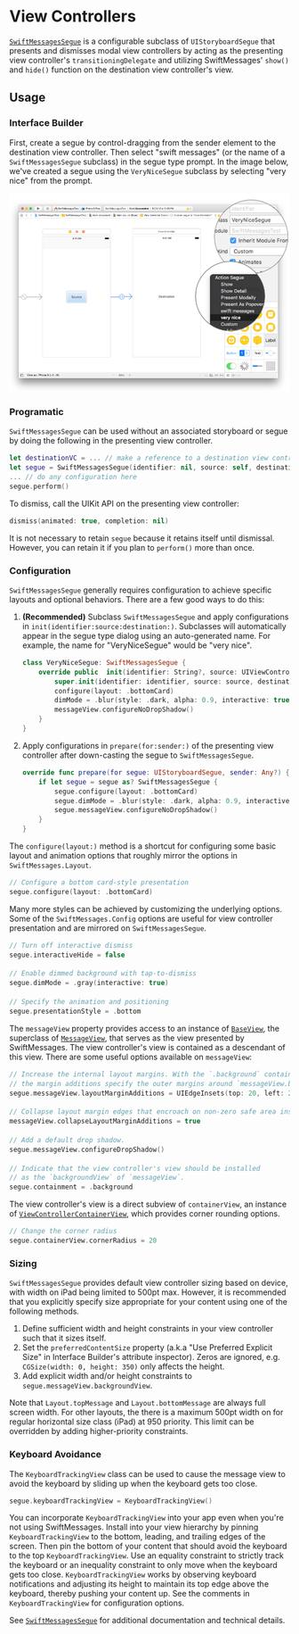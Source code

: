 # View Controllers

[`SwiftMessagesSegue`](./SwiftMessages/SwiftMessagesSegue.swift) is a configurable subclass of `UIStoryboardSegue` that presents and dismisses modal view controllers by acting as the presenting view controller's `transitioningDelegate` and utilizing SwiftMessages' `show()` and `hide()` function on the destination view controller's view.

## Usage

### Interface Builder

First, create a segue by control-dragging from the sender element to the destination view controller. Then select "swift messages" (or the name of a `SwiftMessagesSegue` subclass) in the segue type prompt. In the image below, we've created a segue using the `VeryNiceSegue` subclass by selecting "very nice" from the prompt.

<p align="center">
  <img src="./Design/SwiftMessagesSegueCreate.png" />
</p>

### Programatic

`SwiftMessagesSegue` can be used without an associated storyboard or segue by doing the following in the presenting view controller.

````swift
let destinationVC = ... // make a reference to a destination view controller
let segue = SwiftMessagesSegue(identifier: nil, source: self, destination: destinationVC)
... // do any configuration here
segue.perform()
````

To dismiss, call the UIKit API on the presenting view controller:

````swift
dismiss(animated: true, completion: nil)
````

It is not necessary to retain `segue` because it retains itself until dismissal. However, you can retain it if you plan to `perform()` more than once.

### Configuration

`SwiftMessagesSegue` generally requires configuration to achieve specific layouts and optional behaviors. There are a few good ways to do this:

1. __(Recommended)__ Subclass `SwiftMessagesSegue` and apply configurations in `init(identifier:source:destination:)`. Subclasses will automatically appear in the segue type dialog using an auto-generated name. For example, the name for "VeryNiceSegue" would be "very nice".


    ```swift
    class VeryNiceSegue: SwiftMessagesSegue {
        override public  init(identifier: String?, source: UIViewController, destination: UIViewController) {
            super.init(identifier: identifier, source: source, destination: destination)
            configure(layout: .bottomCard)
            dimMode = .blur(style: .dark, alpha: 0.9, interactive: true)
            messageView.configureNoDropShadow()
        }
    }
    ```


1. Apply configurations in `prepare(for:sender:)` of the presenting view controller after down-casting the segue to `SwiftMessagesSegue`.

    ````swift
    override func prepare(for segue: UIStoryboardSegue, sender: Any?) {
        if let segue = segue as? SwiftMessagesSegue {
            segue.configure(layout: .bottomCard)
            segue.dimMode = .blur(style: .dark, alpha: 0.9, interactive: true)
            segue.messageView.configureNoDropShadow()
        }
    }
    ````

The `configure(layout:)` method is a shortcut for configuring some basic layout and animation options that roughly mirror the options in `SwiftMessages.Layout`.

````swift
// Configure a bottom card-style presentation
segue.configure(layout: .bottomCard)
````

Many more styles can be achieved by customizing the underlying options. Some of the `SwiftMessages.Config` options are useful for view controller presentation and are mirrored on `SwiftMessagesSegue`.

````swift
// Turn off interactive dismiss
segue.interactiveHide = false

// Enable dimmed background with tap-to-dismiss
segue.dimMode = .gray(interactive: true)

// Specify the animation and positioning
segue.presentationStyle = .bottom
````

The `messageView` property provides access to an instance of [`BaseView`](./SwiftMessages/BaseView.swift), the superclass of [`MessageView`](./SwiftMessages/MessageView.swift), that serves as the view presented by SwiftMessages. The view controller's view is contained as a descendant of this view. There are some useful options available on `messageView`:

````swift
// Increase the internal layout margins. With the `.background` containment option,
// the margin additions specify the outer margins around `messageView.backgroundView`.
segue.messageView.layoutMarginAdditions = UIEdgeInsets(top: 20, left: 20, bottom: 20, right: 20)

// Collapse layout margin edges that encroach on non-zero safe area insets.
messageView.collapseLayoutMarginAdditions = true

// Add a default drop shadow.
segue.messageView.configureDropShadow()

// Indicate that the view controller's view should be installed
// as the `backgroundView` of `messageView`.
segue.containment = .background
````

The view controller's view is a direct subview of `containerView`, an instance of [`ViewControllerContainerView`](./SwiftMessages/ViewControllerContainerView.swift), which provides corner rounding options.

````swift
// Change the corner radius
segue.containerView.cornerRadius = 20
````

### Sizing

`SwiftMessagesSegue` provides default view controller sizing based on device, with width on iPad being limited to 500pt max. However, it is recommended that you explicitly specify size appropriate for your content using one of the following methods.
  1. Define sufficient width and height constraints in your view controller such that it sizes itself.
  1. Set the `preferredContentSize` property (a.k.a "Use Preferred Explicit Size" in Interface Builder's attribute inspector). Zeros are ignored, e.g. `CGSize(width: 0, height: 350)` only affects the height.
  1. Add explicit width and/or height constraints to `segue.messageView.backgroundView`.  

Note that `Layout.topMessage` and `Layout.bottomMessage` are always full screen width. For other layouts, the there is a maximum 500pt width on for regular horizontal size class (iPad) at 950 priority. This limit can be overridden by adding higher-priority constraints.

### Keyboard Avoidance

The `KeyboardTrackingView` class can be used to cause the message view to avoid the keyboard by sliding up when the keyboard gets too close.

````swift
segue.keyboardTrackingView = KeyboardTrackingView()
````

You can incorporate `KeyboardTrackingView` into your app even when you're not using SwiftMessages. Install into your view hierarchy by pinning `KeyboardTrackingView` to the bottom, leading, and trailing edges of the screen. Then pin the bottom of your content that should avoid the keyboard to the top `KeyboardTrackingView`. Use an equality constraint to strictly track the keyboard or an inequality constraint to only move when the keyboard gets too close. `KeyboardTrackingView` works by observing keyboard notifications and adjusting its height to maintain its top edge above the keyboard, thereby pushing your content up. See the comments in `KeyboardTrackingView` for configuration options.

See [`SwiftMessagesSegue`](./SwiftMessages/SwiftMessagesSegue.swift) for additional documentation and technical details.
